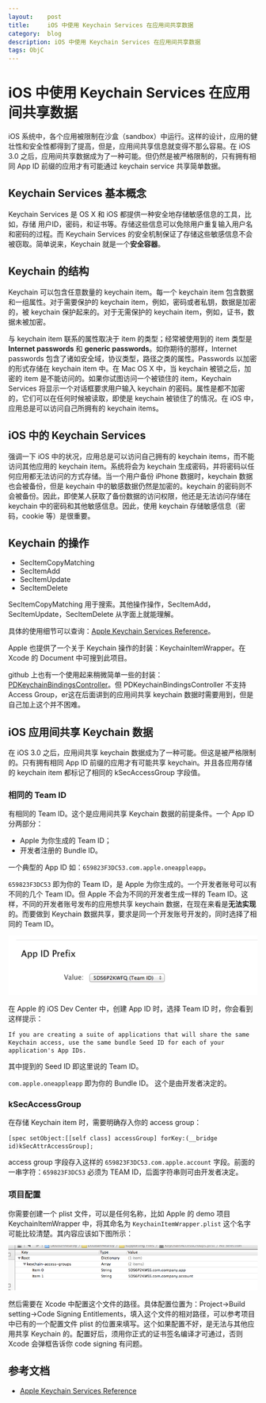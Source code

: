 ```yaml
---
layout:    post
title:     iOS 中使用 Keychain Services 在应用间共享数据
category:  blog
description: iOS 中使用 Keychain Services 在应用间共享数据
tags: ObjC
---
```


# iOS 中使用 Keychain Services 在应用间共享数据

iOS 系统中，各个应用被限制在沙盒（sandbox）中运行。这样的设计，应用的健壮性和安全性都得到了提高，但是，应用间共享信息就变得不那么容易。在 iOS 3.0 之后，应用间共享数据成为了一种可能。但仍然是被严格限制的，只有拥有相同 App ID 前缀的应用才有可能通过 keychain service 共享简单数据。

## Keychain Services 基本概念

Keychain Services 是 OS X 和 iOS 都提供一种安全地存储敏感信息的工具，比如，存储 用户ID，密码，和证书等。存储这些信息可以免除用户重复输入用户名和密码的过程。而 Keychain Services 的安全机制保证了存储这些敏感信息不会被窃取。简单说来，Keychain 就是一个**安全容器**。

## Keychain 的结构

Keychain 可以包含任意数量的 keychain item。每一个 keychain item 包含数据和一组属性。对于需要保护的 keychain item，例如，密码或者私钥，数据是加密的，被 keychain 保护起来的。对于无需保护的 keychain item，例如，证书，数据未被加密。

与 keychain item 联系的属性取决于 item 的类型；经常被使用到的 item 类型是 **Internet passwords** 和 **generic passwords**。如你期待的那样，Internet passwords 包含了诸如安全域，协议类型，路径之类的属性。Passwords 以加密的形式存储在 keychain item 中。在 Mac OS X 中，当 keychain 被锁之后，加密的 item 是不能访问的。如果你试图访问一个被锁住的 item，Keychain Services 将显示一个对话框要求用户输入 keychain 的密码。属性是都不加密的，它们可以在任何时候被读取，即使是 keychain 被锁住了的情况。在 iOS 中，应用总是可以访问自己所拥有的 keychain items。

## iOS 中的 Keychain Services

强调一下 iOS 中的状况，应用总是可以访问自己拥有的 keychain items，而不能访问其他应用的 keychain item。系统将会为 keychain 生成密码，并将密码以任何应用都无法访问的方式存储。当一个用户备份 iPhone 数据时，keychain 数据也会被备份，但是 keychain 中的敏感数据仍然是加密的。keychain 的密码则不会被备份。因此，即使某人获取了备份数据的访问权限，他还是无法访问存储在 keychain 中的密码和其他敏感信息。因此，使用 keychain 存储敏感信息（密码，cookie 等）是很重要。

## Keychain 的操作

* SecItemCopyMatching
* SecItemAdd
* SecItemUpdate
* SecItemDelete

SecItemCopyMatching 用于搜索。其他操作操作，SecItemAdd，SecItemUpdate，SecItemDelete 从字面上就能理解。

具体的使用细节可以查询：[Apple Keychain Services Reference](#http://developer.apple.com/library/ios/#documentation/Security/Reference/keychainservices/Reference/reference.html)。

Apple 也提供了一个关于 Keychain 操作的封装：KeychainItemWrapper。在 Xcode 的 Document 中可搜到此项目。

github 上也有一个使用起来稍微简单一些的封装：[PDKeychainBindingsController](#https://github.com/carlbrown/PDKeychainBindingsController)。但 PDKeychainBindingsController 不支持 Access Group，er这在后面讲到的应用间共享 keychain 数据时需要用到，但是自己加上这个并不困难。

## iOS 应用间共享 Keychain 数据

在 iOS 3.0 之后，应用间共享 keychain 数据成为了一种可能。但这是被严格限制的。只有拥有相同 App ID 前缀的应用才有可能共享 keychain。并且各应用存储的 keychain item 都标记了相同的 kSecAccessGroup 字段值。

### 相同的 Team ID

有相同的 Team ID。这个是应用间共享 Keychain 数据的前提条件。一个 App ID 分两部分：

* Apple 为你生成的 Team ID；
* 开发者注册的 Bundle ID。

一个典型的 App ID 如：`659823F3DC53.com.apple.oneappleapp`。

`659823F3DC53` 即为你的 Team ID，是 Apple 为你生成的。一个开发者账号可以有不同的几个 Team ID。但 Apple 不会为不同的开发者生成一样的 Team ID。这样，不同的开发者账号发布的应用想共享 keychain 数据，在现在来看是**无法实现**的。而要做到 Keychain 数据共享，要求是同一个开发账号开发的，同时选择了相同的 Team ID。

![alt TeamID](/images/blog/Keychain/TeamID.png "TeamID")

在 Apple 的 iOS Dev Center 中，创建 App ID 时，选择 Team ID 时，你会看到这样提示：

	If you are creating a suite of applications that will share the same Keychain access, use the same bundle Seed ID for each of your application's App IDs.

其中提到的 Seed ID 即这里说的 Team ID。

`com.apple.oneappleapp` 即为你的 Bundle ID。 这个是由开发者决定的。

### kSecAccessGroup
在存储 Keychain item 时，需要明确存入你的 access group：

    [spec setObject:[[self class] accessGroup] forKey:(__bridge id)kSecAttrAccessGroup];

access group 字段存入这样的 `659823F3DC53.com.apple.account` 字段。前面的一串字符：`659823F3DC53` 必须为 TEAM ID，后面字符串则可由开发者决定。

### 项目配置
你需要创建一个 plist 文件，可以是任何名称，比如 Apple 的 demo 项目 KeychainItemWrapper 中，将其命名为 `KeychainItemWrapper.plist` 这个名字可能比较清楚。其内容应该如下图所示：

![alt Keychain.plist](/images/blog/Keychain/Keychain.png "keychain")

然后需要在 Xcode 中配置这个文件的路径。具体配置位置为：Project->Build setting->Code Signing Entitlements，填入这个文件的相对路径，可以参考项目中已有的一个配置文件 plist 的位置来填写。这个如果配置不好，是无法与其他应用共享 Keychain 的。配置好后，须用你正式的证书签名编译才可通过，否则 Xcode 会弹框告诉你 code signing 有问题。


## 参考文档

* [Apple Keychain Services Reference](#http://developer.apple.com/library/ios/#documentation/Security/Reference/keychainservices/Reference/reference.html)

